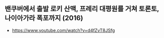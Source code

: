 ## 밴쿠버에서 출발 로키 산맥, 프레리 대평원를 거쳐 토론토, 나이아가라 폭포까지 (2016)
* https://www.youtube.com/watch?v=d4fZvT8JSfg

